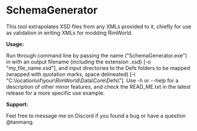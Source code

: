 # SchemaGenerator

This tool extrapolates XSD files from any XMLs provided to it, chiefly for use as validation in writing XMLs for modding RimWorld.

**Usage:**

  Run through command line by passing the name ("SchemaGenerator.exe") in with an output filename (including the extension .xsd) \[-o "my_file_name.xsd"\], and input directories to the Defs folders to be mapped (wrapped with quotation marks, space delineated) \[-i "C:\\location\\of\\your\\RimWorld\\Data\\Core\\Defs\\"\]. Use -h or --help for a description of other minor features, and check the READ_ME.txt in the latest release for a more specific use example.

**Support:**

Feel free to message me on Discord if you found a bug or have a question @tanmang.
